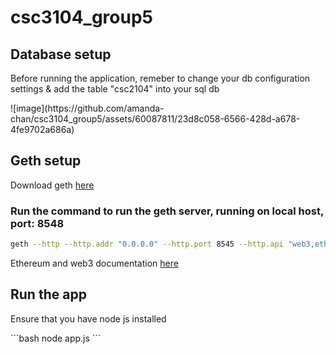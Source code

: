 # csc3104_group5

## Database setup
<p>Before running the application, remeber to change your db configuration settings & add the table "csc2104" into your sql db</p>
![image](https://github.com/amanda-chan/csc3104_group5/assets/60087811/23d8c058-6566-428d-a678-4fe9702a686a)


## Geth setup

<p>Download geth <a href="https://geth.ethereum.org/downloads">here</a></p>

### Run the command to run the geth server, running on local host, port: 8548
```bash
geth --http --http.addr "0.0.0.0" --http.port 8545 --http.api "web3,eth,personal,net"
```
<p>Ethereum and web3 documentation <a href="https://web3js.readthedocs.io/en/v1.10.0/getting-started.html#adding-web3">here</a></p>


## Run the app
<p>Ensure that you have node js installed</p>
```bash
node app.js
```

